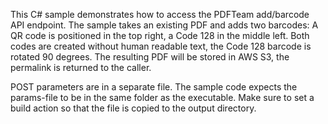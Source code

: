 This C# sample demonstrates how to access the PDFTeam add/barcode API endpoint. The sample takes an existing PDF and adds two barcodes: A QR code is positioned in the top right, a Code 128 in the middle left. Both codes are created without human readable text, the Code 128 barcode is rotated 90 degrees. The resulting PDF will be stored in AWS S3, the permalink is returned to the caller.

POST parameters are in a separate file. The sample code expects the params-file to be in the same folder as the executable. Make sure to set a build action so that the file is copied to the output directory.
